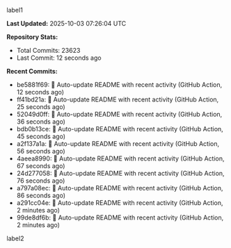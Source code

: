 
label1 
<!-- ACTIVITY_START -->
**Last Updated:** 2025-10-03 07:26:04 UTC

**Repository Stats:**
- Total Commits: 23623
- Last Commit: 12 seconds ago

**Recent Commits:**
- be5881f69: 🤖 Auto-update README with recent activity (GitHub Action, 12 seconds ago)
- ff41bd21a: 🤖 Auto-update README with recent activity (GitHub Action, 25 seconds ago)
- 52049d0ff: 🤖 Auto-update README with recent activity (GitHub Action, 36 seconds ago)
- bdb0b13ce: 🤖 Auto-update README with recent activity (GitHub Action, 45 seconds ago)
- a2f137a1a: 🤖 Auto-update README with recent activity (GitHub Action, 56 seconds ago)
- 4aeea8990: 🤖 Auto-update README with recent activity (GitHub Action, 67 seconds ago)
- 24d277058: 🤖 Auto-update README with recent activity (GitHub Action, 76 seconds ago)
- a797a08ec: 🤖 Auto-update README with recent activity (GitHub Action, 86 seconds ago)
- a291cc04e: 🤖 Auto-update README with recent activity (GitHub Action, 2 minutes ago)
- 99de8df6b: 🤖 Auto-update README with recent activity (GitHub Action, 2 minutes ago)
<!-- ACTIVITY_END -->

label2
